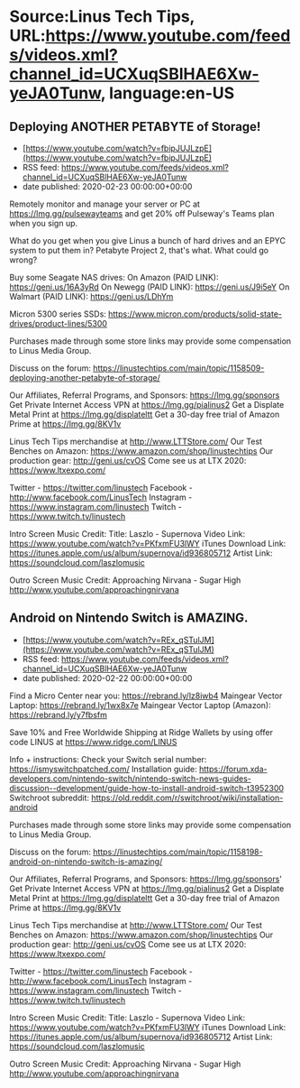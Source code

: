 # Source:Linus Tech Tips, URL:https://www.youtube.com/feeds/videos.xml?channel_id=UCXuqSBlHAE6Xw-yeJA0Tunw, language:en-US

## Deploying ANOTHER PETABYTE of Storage!
 - [https://www.youtube.com/watch?v=fbipJUJLzpE](https://www.youtube.com/watch?v=fbipJUJLzpE)
 - RSS feed: https://www.youtube.com/feeds/videos.xml?channel_id=UCXuqSBlHAE6Xw-yeJA0Tunw
 - date published: 2020-02-23 00:00:00+00:00

Remotely monitor and manage your server or PC at https://lmg.gg/pulsewayteams and get 20% off Pulseway's Teams plan when you sign up.

What do you get when you give Linus a bunch of hard drives and an EPYC system to put them in? Petabyte Project 2, that's what. What could go wrong?

Buy some Seagate NAS drives:
On Amazon (PAID LINK): https://geni.us/16A3yRd
On Newegg (PAID LINK): https://geni.us/J9i5eY
On Walmart (PAID LINK): https://geni.us/LDhYm

Micron 5300 series SSDs: https://www.micron.com/products/solid-state-drives/product-lines/5300

Purchases made through some store links may provide some compensation to Linus Media Group.

Discuss on the forum: https://linustechtips.com/main/topic/1158509-deploying-another-petabyte-of-storage/

Our Affiliates, Referral Programs, and Sponsors: https://lmg.gg/sponsors
Get Private Internet Access VPN at https://lmg.gg/pialinus2
Get a Displate Metal Print at https://lmg.gg/displateltt
Get a 30-day free trial of Amazon Prime at https://lmg.gg/8KV1v

Linus Tech Tips merchandise at http://www.LTTStore.com/ 
Our Test Benches on Amazon: https://www.amazon.com/shop/linustechtips 
Our production gear: http://geni.us/cvOS
Come see us at LTX 2020: https://www.ltxexpo.com/

Twitter - https://twitter.com/linustech
Facebook - http://www.facebook.com/LinusTech
Instagram - https://www.instagram.com/linustech
Twitch - https://www.twitch.tv/linustech 

Intro Screen Music Credit:
Title: Laszlo - Supernova
Video Link: https://www.youtube.com/watch?v=PKfxmFU3lWY
iTunes Download Link: https://itunes.apple.com/us/album/supernova/id936805712
Artist Link: https://soundcloud.com/laszlomusic

Outro Screen Music Credit: Approaching Nirvana - Sugar High http://www.youtube.com/approachingnirvana

## Android on Nintendo Switch is AMAZING.
 - [https://www.youtube.com/watch?v=REx_qSTulJM](https://www.youtube.com/watch?v=REx_qSTulJM)
 - RSS feed: https://www.youtube.com/feeds/videos.xml?channel_id=UCXuqSBlHAE6Xw-yeJA0Tunw
 - date published: 2020-02-22 00:00:00+00:00

Find a Micro Center near you: https://rebrand.ly/lz8iwb4
Maingear Vector Laptop: https://rebrand.ly/1wx8x7e
Maingear Vector Laptop (Amazon): https://rebrand.ly/y7fbsfm

Save 10% and Free Worldwide Shipping at Ridge Wallets by using offer code LINUS at https://www.ridge.com/LINUS

Info + instructions: 
Check your Switch serial number: https://ismyswitchpatched.com/ 
Installation guide: https://forum.xda-developers.com/nintendo-switch/nintendo-switch-news-guides-discussion--development/guide-how-to-install-android-switch-t3952300 
Switchroot subreddit: https://old.reddit.com/r/switchroot/wiki/installation-android

Purchases made through some store links may provide some compensation to Linus Media Group.

Discuss on the forum: https://linustechtips.com/main/topic/1158198-android-on-nintendo-switch-is-amazing/

Our Affiliates, Referral Programs, and Sponsors: https://lmg.gg/sponsors'
Get Private Internet Access VPN at https://lmg.gg/pialinus2
Get a Displate Metal Print at https://lmg.gg/displateltt
Get a 30-day free trial of Amazon Prime at https://lmg.gg/8KV1v

Linus Tech Tips merchandise at http://www.LTTStore.com/ 
Our Test Benches on Amazon: https://www.amazon.com/shop/linustechtips 
Our production gear: http://geni.us/cvOS
Come see us at LTX 2020: https://www.ltxexpo.com/

Twitter - https://twitter.com/linustech
Facebook - http://www.facebook.com/LinusTech
Instagram - https://www.instagram.com/linustech
Twitch - https://www.twitch.tv/linustech 

Intro Screen Music Credit:
Title: Laszlo - Supernova
Video Link: https://www.youtube.com/watch?v=PKfxmFU3lWY
iTunes Download Link: https://itunes.apple.com/us/album/supernova/id936805712
Artist Link: https://soundcloud.com/laszlomusic

Outro Screen Music Credit: Approaching Nirvana - Sugar High http://www.youtube.com/approachingnirvana

